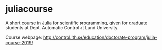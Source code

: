 # juliacourse
A short course in Julia for scientific programming, given for graduate students at Dept. Automatic Control at Lund University. 

Course webpage: http://control.lth.se/education/doctorate-program/julia-course-2019/

